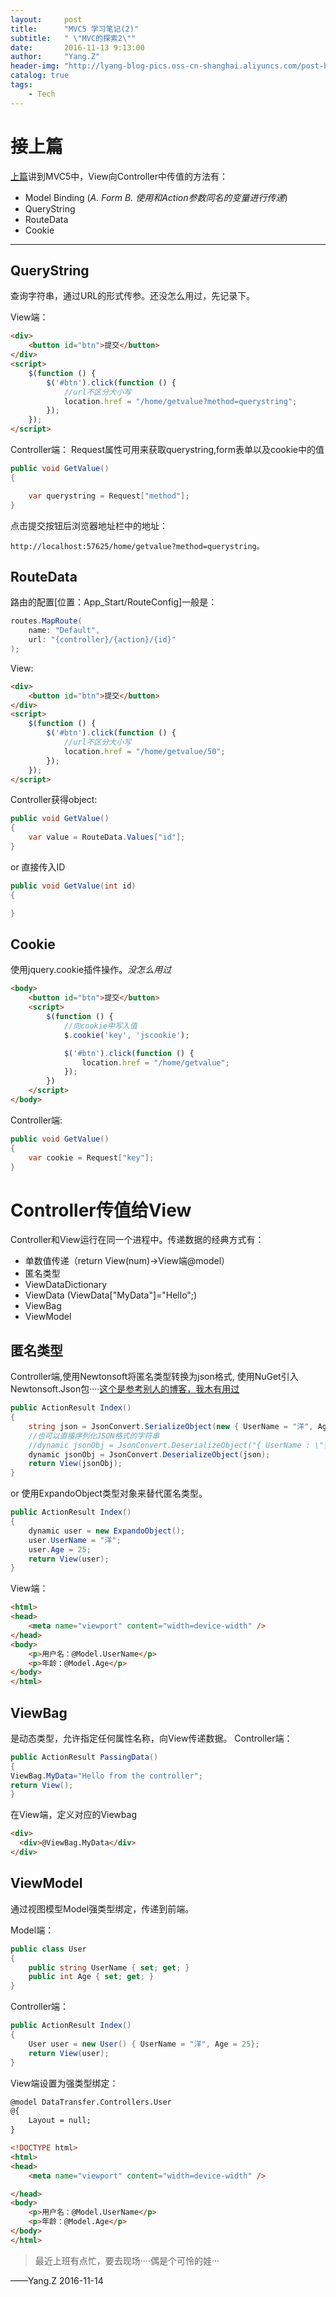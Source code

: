 ```yaml
---
layout:     post
title:      "MVC5 学习笔记(2)"
subtitle:   " \"MVC的探索2\""
date:       2016-11-13 9:13:00
author:     "Yang.Z"
header-img: "http://lyang-blog-pics.oss-cn-shanghai.aliyuncs.com/post-bg-2016/11-14/d7be10d0402475e88ae175bddc705a3917b12f92.jpg"
catalog: true
tags:
    - Tech
---
```


# 接上篇
[上篇](http://lyang.tech/2016/10/31/yang/)讲到MVC5中，View向Controller中传值的方法有：


* Model Binding
   (*A. Form
   B. 使用和Action参数同名的变量进行传递*)
* QueryString
* RouteData
* Cookie

---

## QueryString
查询字符串，通过URL的形式传参。还没怎么用过，先记录下。

View端：

```html
<div>
    <button id="btn">提交</button>
</div>
<script>
    $(function () {
        $('#btn').click(function () {
            //url不区分大小写
            location.href = "/home/getvalue?method=querystring";
        });
    });
</script>
```

Controller端： Request属性可用来获取querystring,form表单以及cookie中的值

```csharp
public void GetValue()
{

    var querystring = Request["method"];
}
```

点击提交按钮后浏览器地址栏中的地址：

<code>http://localhost:57625/home/getvalue?method=querystring。</code>

## RouteData

路由的配置[位置：App_Start/RouteConfig]一般是：

```csharp
routes.MapRoute(
    name: "Default",
    url: "{controller}/{action}/{id}"
);
```

View:

```html
<div>
    <button id="btn">提交</button>
</div>
<script>
    $(function () {
        $('#btn').click(function () {
            //url不区分大小写
            location.href = "/home/getvalue/50";
        });
    });
</script>
```

Controller获得object:

```csharp
public void GetValue()
{
    var value = RouteData.Values["id"];
}
```
or 直接传入ID

```csharp
public void GetValue(int id)
{

}
```


## Cookie

使用jquery.cookie插件操作。*没怎么用过*

```html
<body>
    <button id="btn">提交</button>
    <script>
        $(function () {
            //向cookie中写入值
            $.cookie('key', 'jscookie');

            $('#btn').click(function () {
                location.href = "/home/getvalue";
            });
        })
    </script>
</body>
```

Controller端:

```csharp
public void GetValue()
{
    var cookie = Request["key"];
}
```



# Controller传值给View

Controller和View运行在同一个进程中。传递数据的经典方式有：

* 单数值传递（return View(num)->View端@model）
* 匿名类型
* ViewDataDictionary
* ViewData (ViewData["MyData"]="Hello";)
* ViewBag
* ViewModel

## 匿名类型

Controller端,使用Newtonsoft将匿名类型转换为json格式,
使用NuGet引入Newtonsoft.Json包····[这个是参考别人的博客，我木有用过](http://www.cnblogs.com/Cwj-XFH/p/5877204.html#querystring)

```csharp
public ActionResult Index()
{
    string json = JsonConvert.SerializeObject(new { UserName = "洋", Age = 25 });
    //也可以直接序列化JSON格式的字符串
    //dynamic jsonObj = JsonConvert.DeserializeObject("{ UserName : \"雪飞鸿\", Age : 24 }");
    dynamic jsonObj = JsonConvert.DeserializeObject(json);
    return View(jsonObj);
}
```

or 使用ExpandoObject类型对象来替代匿名类型。

```csharp
public ActionResult Index()
{
    dynamic user = new ExpandoObject();
    user.UserName = "洋";
    user.Age = 25;
    return View(user);
}
```

View端：

```html
<html>
<head>
    <meta name="viewport" content="width=device-width" />
</head>
<body>
    <p>用户名：@Model.UserName</p>
    <p>年龄：@Model.Age</p>
</body>
</html>
```

## ViewBag

 是动态类型，允许指定任何属性名称，向View传递数据。
Controller端：

```csharp
public ActionResult PassingData()
{
ViewBag.MyData="Hello from the controller";
return View();
}
```

在View端，定义对应的Viewbag

```html
<div>
  <div>@ViewBag.MyData</div>
</div>
```

## ViewModel

通过视图模型Model强类型绑定，传递到前端。

Model端：

```csharp
public class User
{
    public string UserName { set; get; }
    public int Age { set; get; }
}
```

Controller端：

```csharp
public ActionResult Index()
{
    User user = new User() { UserName = "洋", Age = 25};
    return View(user);
}
```

View端设置为强类型绑定：

```html
@model DataTransfer.Controllers.User
@{
    Layout = null;
}

<!DOCTYPE html>
<html>
<head>
    <meta name="viewport" content="width=device-width" />

</head>
<body>
    <p>用户名：@Model.UserName</p>
    <p>年龄：@Model.Age</p>
</body>
</html>
```


> 最近上班有点忙，要去现场····偶是个可怜的娃···

——Yang.Z 2016-11-14

